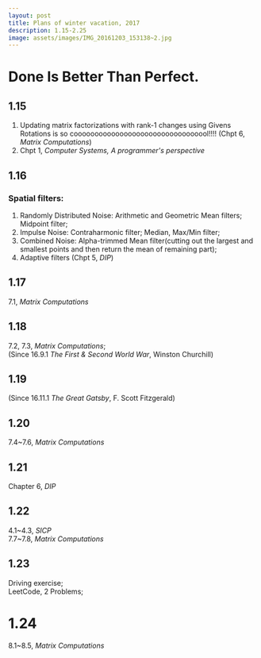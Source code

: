 ```yaml
---
layout: post
title: Plans of winter vacation, 2017
description: 1.15-2.25
image: assets/images/IMG_20161203_153138~2.jpg
---
```

# Done Is Better Than Perfect.

## 1.15  
1. Updating matrix factorizations with rank-1 changes using Givens Rotations is so cooooooooooooooooooooooooooooooool!!!! (Chpt 6, *Matrix Computations*)  
2. Chpt 1, *Computer Systems, A programmer's perspective*

## 1.16  
### Spatial filters:  
1. Randomly Distributed Noise: Arithmetic and Geometric Mean filters; Midpoint filter;  
2. Impulse Noise: Contraharmonic filter; Median, Max/Min filter;   
3. Combined Noise: Alpha-trimmed Mean filter(cutting out the largest and smallest points and then return the mean of remaining part);  
4. Adaptive filters (Chpt 5, *DIP*)  

## 1.17  
7.1, *Matrix Computations*  

## 1.18  
7.2, 7.3, *Matrix Computations*;  
(Since 16.9.1 *The First & Second World War*, Winston Churchill)  

## 1.19  
(Since 16.11.1 *The Great Gatsby*, F. Scott Fitzgerald)  

## 1.20  
7.4~7.6, *Matrix Computations*  

## 1.21  
Chapter 6, *DIP*  

## 1.22  
4.1~4.3, *SICP*  
7.7~7.8, *Matrix Computations*  

## 1.23  
Driving exercise;  
LeetCode, 2 Problems;  

# 1.24
8.1~8.5, *Matrix Computations*
